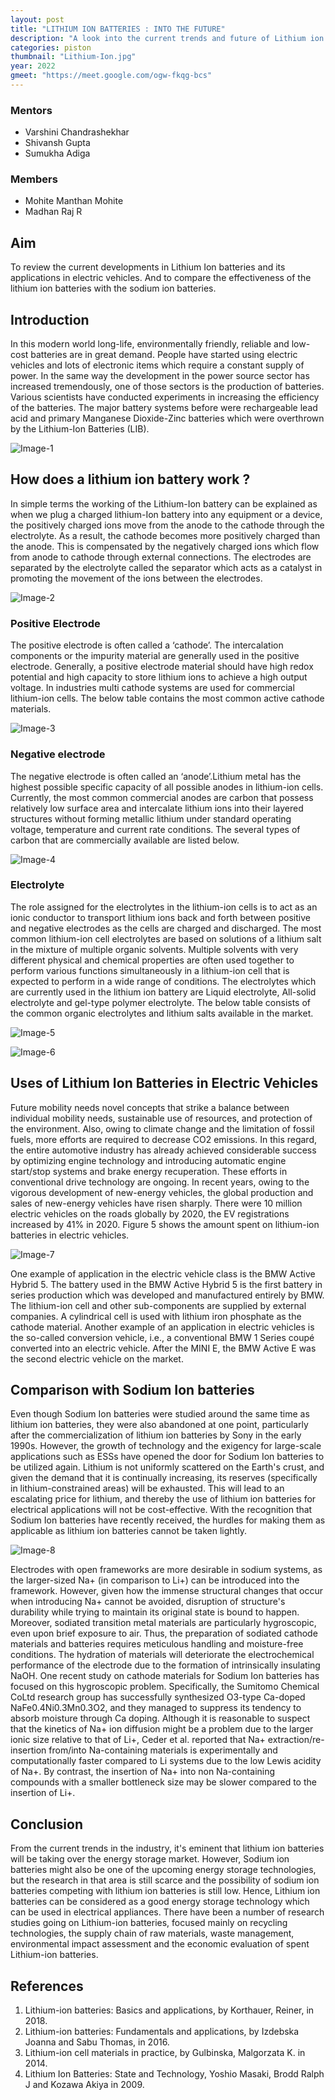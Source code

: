 ```yaml
---
layout: post
title: "LITHIUM ION BATTERIES : INTO THE FUTURE"
description: "A look into the current trends and future of Lithium ion battery"
categories: piston
thumbnail: "Lithium-Ion.jpg"
year: 2022
gmeet: "https://meet.google.com/ogw-fkqg-bcs"
---
```



### Mentors


- Varshini Chandrashekhar
- Shivansh Gupta
- Sumukha Adiga


### Members


- Mohite Manthan Mohite
- Madhan Raj R


## Aim


To review the current developments in Lithium Ion batteries and its applications in electric vehicles. And to compare the effectiveness of the lithium ion batteries with the sodium ion batteries.


## Introduction


In this modern world long-life, environmentally friendly, reliable and low-cost batteries are in great demand. People have started using electric vehicles and lots of electronic items which require a constant supply of power. In the same way the development in the power source sector has increased tremendously, one of those sectors is the production of batteries. Various scientists have conducted experiments in increasing the efficiency of the batteries. The major battery systems before were rechargeable lead acid and primary Manganese Dioxide-Zinc batteries which were overthrown by the Lithium-Ion Batteries (LIB).


![Image-1](/virtual-expo/assets/img/piston/Lithium-Ion-1.jpg)


## How does a lithium ion battery work ?


In simple terms the working of the Lithium-Ion battery can be explained as when we plug a charged lithium-Ion battery into any equipment or a device, the positively charged ions move from the anode to the cathode through the electrolyte. As a result, the cathode becomes more positively charged than the anode. This is compensated by the negatively charged ions which flow from anode to cathode through external connections. The electrodes are separated by the electrolyte called the separator which acts as a catalyst in promoting the movement of the ions between the electrodes.


![Image-2](/virtual-expo/assets/img/piston/Lithium-Ion-2.jpg)

### Positive Electrode

The positive electrode is often called a ‘cathode’. The intercalation components or the impurity material are generally used in the positive electrode. Generally, a positive electrode material should have high redox potential and high capacity to store lithium ions to achieve a high output voltage. In industries multi cathode systems are used for commercial lithium-ion cells. The below table contains the most common active cathode materials.

![Image-3](/virtual-expo/assets/img/piston/Lithium-Ion-3.png)

### Negative electrode

The negative electrode is often called an ‘anode’.Lithium metal has the highest possible specific capacity of all possible anodes in lithium-ion cells. Currently, the most common commercial anodes are carbon that possess relatively low surface area and intercalate lithium ions into their layered structures without forming metallic lithium under standard operating voltage, temperature and current rate conditions. The several types of carbon that are commercially available are listed below.

![Image-4](/virtual-expo/assets/img/piston/Lithium-Ion-4.png)

### Electrolyte

The role assigned for the electrolytes in the lithium-ion cells is to act as an ionic conductor to transport lithium ions back and forth between positive and negative electrodes as the cells are charged and discharged. The most common lithium-ion cell electrolytes are based on solutions of a lithium salt in the mixture of multiple organic solvents. Multiple solvents with very different physical and chemical properties are often used together to perform various functions simultaneously in a lithium-ion cell that is expected to perform in a wide range of conditions. The electrolytes which are currently used in the lithium ion battery are Liquid electrolyte, All-solid electrolyte and gel-type polymer electrolyte. The below table consists of the common organic electrolytes and lithium salts available in the market.

![Image-5](/virtual-expo/assets/img/piston/Lithium-Ion-5.png)

![Image-6](/virtual-expo/assets/img/piston/Lithium-Ion-6.png)


## Uses of Lithium Ion Batteries in Electric Vehicles


Future mobility needs novel concepts that strike a balance between individual mobility needs, sustainable use of resources, and protection of the environment. Also, owing to climate change and the limitation of fossil fuels, more efforts are required to decrease CO2 emissions. In this regard, the entire automotive industry has already achieved considerable success by optimizing engine technology and introducing automatic engine start/stop systems and brake energy recuperation. These efforts in conventional drive technology are ongoing.
               In recent years, owing to the vigorous development of new-energy vehicles, the global production and sales of new-energy vehicles have risen sharply. There were 10 million electric vehicles on the roads globally by 2020, the EV registrations increased by 41% in 2020. Figure 5 shows the amount spent on lithium-ion batteries in electric vehicles.

![Image-7](/virtual-expo/assets/img/piston/Lithium-Ion-7.png)

One example of application in the electric vehicle class is the BMW Active Hybrid 5. The battery used in the BMW Active Hybrid 5 is the first battery in series production which was developed and manufactured entirely by BMW. The lithium-ion cell and other sub-components are supplied by external companies. A cylindrical cell is used with lithium iron phosphate as the cathode material. Another example of an application in electric vehicles is the so-called conversion vehicle, i.e., a conventional BMW 1 Series coupé converted into an electric vehicle. After the MINI E, the BMW Active E was the second electric vehicle on the market. 


## Comparison with Sodium Ion batteries


Even though Sodium Ion batteries were studied around the same time as lithium ion batteries, they were also abandoned at one point, particularly after the commercialization of lithium ion batteries by Sony in the early 1990s. However, the growth of technology and the exigency for large-scale applications such as ESSs have opened the door for Sodium Ion batteries to be utilized again. Lithium is not uniformly scattered on the Earth's crust, and given the demand that it is continually increasing, its reserves (specifically in lithium-constrained areas) will be exhausted. This will lead to an escalating price for lithium, and thereby the use of lithium ion batteries for electrical applications will not be cost-effective. With the recognition that Sodium Ion batteries have recently received, the hurdles for making them as applicable as lithium ion batteries cannot be taken lightly.

![Image-8](/virtual-expo/assets/img/piston/Lithium-Ion-8.png)

Electrodes with open frameworks are more desirable in sodium systems, as the larger-sized Na+ (in comparison to Li+) can be introduced into the framework. However, given how the immense structural changes that occur when introducing Na+ cannot be avoided, disruption of structure's durability while trying to maintain its original state is bound to happen. Moreover, sodiated transition metal materials are particularly hygroscopic, even upon brief exposure to air. Thus, the preparation of sodiated cathode materials and batteries requires meticulous handling and moisture-free conditions. 
The hydration of materials will deteriorate the electrochemical performance of the electrode due to the formation of intrinsically insulating NaOH. One recent study on cathode materials for Sodium Ion batteries has focused on this hygroscopic problem. Specifically, the Sumitomo Chemical CoLtd research group has successfully synthesized O3-type Ca-doped NaFe0.4Ni0.3Mn0.3O2, and they managed to suppress its tendency to absorb moisture through Ca doping. Although it is reasonable to suspect that the kinetics of Na+ ion diffusion might be a problem due to the larger ionic size relative to that of Li+, Ceder et al. reported that Na+ extraction/re-insertion from/into Na-containing materials is experimentally and computationally faster compared to Li systems due to the low Lewis acidity of Na+. By contrast, the insertion of Na+ into non Na-containing compounds with a smaller bottleneck size may be slower compared to the insertion of Li+.


## Conclusion


From the current trends in the industry, it's eminent that lithium ion batteries will be taking over the energy storage market. However, Sodium ion batteries might also be one of the upcoming energy storage technologies, but the research in that area is still scarce and the possibility of sodium ion batteries competing with lithium ion batteries is still low. Hence, Lithium ion batteries can be considered as a good energy storage technology which can be used in electrical appliances. There have been a number of research studies going on Lithium-ion batteries, focused mainly on recycling technologies, the supply chain of raw materials, waste management, environmental impact assessment and the economic evaluation of spent Lithium-ion batteries.


## References


1. Lithium-ion batteries: Basics and applications, by Korthauer, Reiner, in 2018.
2. Lithium-ion batteries: Fundamentals and applications, by Izdebska Joanna and Sabu Thomas, in 2016.
3. Lithium-ion cell materials in practice, by Gulbinska, Malgorzata K. in 2014.
4. Lithium Ion Batteries: State and Technology, Yoshio Masaki, Brodd Ralph J and Kozawa Akiya in 2009.